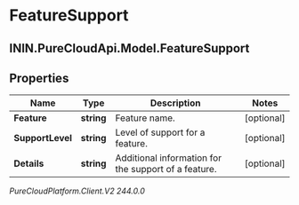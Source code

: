 # FeatureSupport

## ININ.PureCloudApi.Model.FeatureSupport

## Properties

|Name | Type | Description | Notes|
|------------ | ------------- | ------------- | -------------|
| **Feature** | **string** | Feature name. | [optional] |
| **SupportLevel** | **string** | Level of support for a feature. | [optional] |
| **Details** | **string** | Additional information for the support of a feature. | [optional] |



_PureCloudPlatform.Client.V2 244.0.0_
